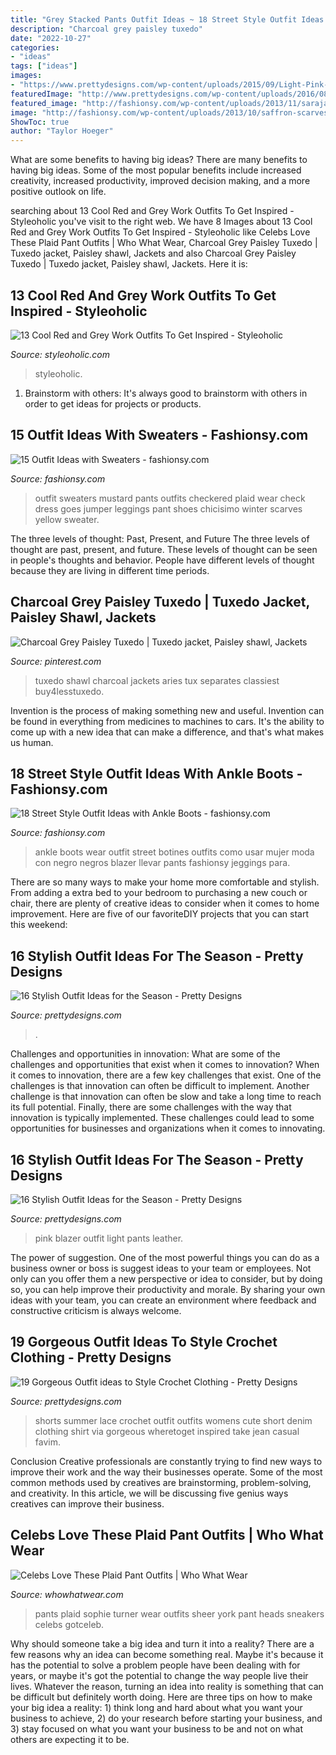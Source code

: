 ```yaml
---
title: "Grey Stacked Pants Outfit Ideas ~ 18 Street Style Outfit Ideas With Ankle Boots"
description: "Charcoal grey paisley tuxedo"
date: "2022-10-27"
categories:
- "ideas"
tags: ["ideas"]
images:
- "https://www.prettydesigns.com/wp-content/uploads/2015/09/Light-Pink-Blazer-with-Leather-Pants.jpg"
featuredImage: "http://www.prettydesigns.com/wp-content/uploads/2016/08/Crochet-Shorts.jpg"
featured_image: "http://fashionsy.com/wp-content/uploads/2013/11/sarajantzidenda-negro-stradivarius-chaquetaslook-main-single-630x924.jpg"
image: "http://fashionsy.com/wp-content/uploads/2013/10/saffron-scarves-echarpes-sweaters-whitelook-main-single-630x923.jpg"
ShowToc: true
author: "Taylor Hoeger"
---
```



What are some benefits to having big ideas?
There are many benefits to having big ideas. Some of the most popular benefits include increased creativity, increased productivity, improved decision making, and a more positive outlook on life.

	

		
searching about 13 Cool Red and Grey Work Outfits To Get Inspired - Styleoholic you've visit to the right web. We have 8 Images about 13 Cool Red and Grey Work Outfits To Get Inspired - Styleoholic like Celebs Love These Plaid Pant Outfits | Who What Wear, Charcoal Grey Paisley Tuxedo | Tuxedo jacket, Paisley shawl, Jackets and also Charcoal Grey Paisley Tuxedo | Tuxedo jacket, Paisley shawl, Jackets. Here it is:
		
    
## 13 Cool Red And Grey Work Outfits To Get Inspired - Styleoholic

<img loading=lazy src="https://i.styleoholic.com/cool-red-and-grey-work-outfits-to-get-inspired-5-500x713.jpg" onerror="this.onerror=null;this.src='https://tse4.mm.bing.net/th?id=OIP.wpfTe9ScI0Ovxp0wcYtY4AHaKj&amp;pid=15.1';" alt="13 Cool Red and Grey Work Outfits To Get Inspired - Styleoholic">

_Source: styleoholic.com_

>styleoholic. 

	

1. Brainstorm with others: It's always good to brainstorm with others in order to get ideas for projects or products.

    
## 15 Outfit Ideas With Sweaters - Fashionsy.com

<img loading=lazy src="http://fashionsy.com/wp-content/uploads/2013/10/saffron-scarves-echarpes-sweaters-whitelook-main-single-630x923.jpg" onerror="this.onerror=null;this.src='https://tse1.mm.bing.net/th?id=OIP.pbMiT7kFITs_XUPw0R4pawHaK2&amp;pid=15.1';" alt="15 Outfit Ideas with Sweaters - fashionsy.com">

_Source: fashionsy.com_

>outfit sweaters mustard pants outfits checkered plaid wear check dress goes jumper leggings pant shoes chicisimo winter scarves yellow sweater. 

	

The three levels of thought: Past, Present, and Future
The three levels of thought are past, present, and future. These levels of thought can be seen in people's thoughts and behavior. People have different levels of thought because they are living in different time periods.

    
## Charcoal Grey Paisley Tuxedo | Tuxedo Jacket, Paisley Shawl, Jackets

<img loading=lazy src="https://i.pinimg.com/736x/d8/57/c5/d857c527736640fe47ca39e312e60a45.jpg" onerror="this.onerror=null;this.src='https://tse3.mm.bing.net/th?id=OIP.dopQ9hd3iY9qEtxeSyQjugHaLG&amp;pid=15.1';" alt="Charcoal Grey Paisley Tuxedo | Tuxedo jacket, Paisley shawl, Jackets">

_Source: pinterest.com_

>tuxedo shawl charcoal jackets aries tux separates classiest buy4lesstuxedo. 

	

Invention is the process of making something new and useful. Invention can be found in everything from medicines to machines to cars. It's the ability to come up with a new idea that can make a difference, and that's what makes us human.

    
## 18 Street Style Outfit Ideas With Ankle Boots - Fashionsy.com

<img loading=lazy src="http://fashionsy.com/wp-content/uploads/2013/11/sarajantzidenda-negro-stradivarius-chaquetaslook-main-single-630x924.jpg" onerror="this.onerror=null;this.src='https://tse3.mm.bing.net/th?id=OIP.qho-KctwnK7KKhRiaGVkdAHaK3&amp;pid=15.1';" alt="18 Street Style Outfit Ideas with Ankle Boots - fashionsy.com">

_Source: fashionsy.com_

>ankle boots wear outfit street botines outfits como usar mujer moda con negro negros blazer llevar pants fashionsy jeggings para. 

	

There are so many ways to make your home more comfortable and stylish. From adding a extra bed to your bedroom to purchasing a new couch or chair, there are plenty of creative ideas to consider when it comes to home improvement. Here are five of our favoriteDIY projects that you can start this weekend: 

    
## 16 Stylish Outfit Ideas For The Season - Pretty Designs

<img loading=lazy src="https://www.prettydesigns.com/wp-content/uploads/2015/09/Denim-Shirt-with-Black-Leather-Pants.jpg" onerror="this.onerror=null;this.src='https://tse1.mm.bing.net/th?id=OIP.cRj9uZtiVP_DXG6PoIjWkAHaKk&amp;pid=15.1';" alt="16 Stylish Outfit Ideas for the Season - Pretty Designs">

_Source: prettydesigns.com_

>. 

	

Challenges and opportunities in innovation: What are some of the challenges and opportunities that exist when it comes to innovation?
When it comes to innovation, there are a few key challenges that exist. One of the challenges is that innovation can often be difficult to implement. Another challenge is that innovation can often be slow and take a long time to reach its full potential. Finally, there are some challenges with the way that innovation is typically implemented. These challenges could lead to some opportunities for businesses and organizations when it comes to innovating.

    
## 16 Stylish Outfit Ideas For The Season - Pretty Designs

<img loading=lazy src="https://www.prettydesigns.com/wp-content/uploads/2015/09/Light-Pink-Blazer-with-Leather-Pants.jpg" onerror="this.onerror=null;this.src='https://tse3.mm.bing.net/th?id=OIP.G9MaHaxfGvvNcmSr7KXVigHaLH&amp;pid=15.1';" alt="16 Stylish Outfit Ideas for the Season - Pretty Designs">

_Source: prettydesigns.com_

>pink blazer outfit light pants leather. 

	

The power of suggestion.
One of the most powerful things you can do as a business owner or boss is suggest ideas to your team or employees. Not only can you offer them a new perspective or idea to consider, but by doing so, you can help improve their productivity and morale. By sharing your own ideas with your team, you can create an environment where feedback and constructive criticism is always welcome.

    
## 19 Gorgeous Outfit Ideas To Style Crochet Clothing - Pretty Designs

<img loading=lazy src="http://www.prettydesigns.com/wp-content/uploads/2016/08/Crochet-Shorts.jpg" onerror="this.onerror=null;this.src='https://tse1.mm.bing.net/th?id=OIP.8kmd-YiURss78FXQiidQlAHaJa&amp;pid=15.1';" alt="19 Gorgeous Outfit ideas to Style Crochet Clothing - Pretty Designs">

_Source: prettydesigns.com_

>shorts summer lace crochet outfit outfits womens cute short denim clothing shirt via gorgeous wheretoget inspired take jean casual favim. 

	

Conclusion
Creative professionals are constantly trying to find new ways to improve their work and the way their businesses operate. Some of the most common methods used by creatives are brainstorming, problem-solving, and creativity. In this article, we will be discussing five genius ways creatives can improve their business.

    
## Celebs Love These Plaid Pant Outfits | Who What Wear

<img loading=lazy src="https://cdn.cliqueinc.com/cache/posts/253418/plaid-pants-253418-1522190774078-image.700x0c.jpg" onerror="this.onerror=null;this.src='https://tse3.mm.bing.net/th?id=OIP.njtjb82LWOIOg5RQt0yWXgHaLH&amp;pid=15.1';" alt="Celebs Love These Plaid Pant Outfits | Who What Wear">

_Source: whowhatwear.com_

>pants plaid sophie turner wear outfits sheer york pant heads sneakers celebs gotceleb. 

	

Why should someone take a big idea and turn it into a reality?
There are a few reasons why an idea can become something real. Maybe it's because it has the potential to solve a problem people have been dealing with for years, or maybe it's got the potential to change the way people live their lives. Whatever the reason, turning an idea into reality is something that can be difficult but definitely worth doing. Here are three tips on how to make your big idea a reality: 1) think long and hard about what you want your business to achieve, 2) do your research before starting your business, and 3) stay focused on what you want your business to be and not on what others are expecting it to be.

